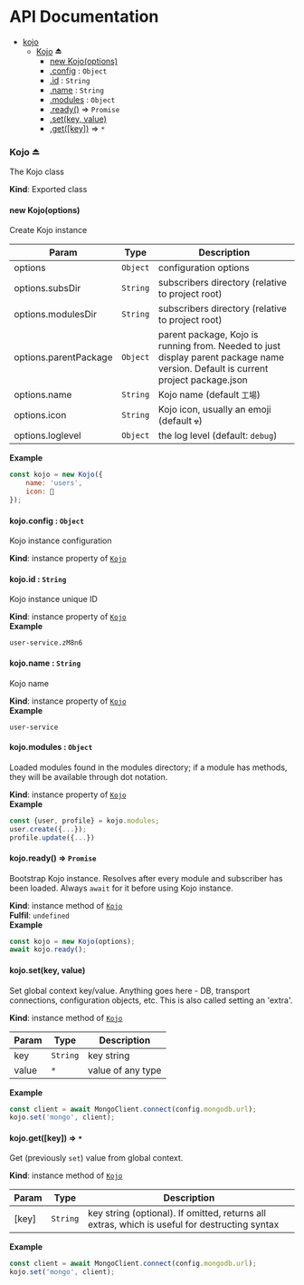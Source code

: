 API Documentation
=================

    
* [kojo](#module_kojo)
    * [Kojo](#exp_module_kojo--Kojo) ⏏
        * [new Kojo(options)](#new_module_kojo--Kojo_new)
        * [.config](#module_kojo--Kojo+config) : <code>Object</code>
        * [.id](#module_kojo--Kojo+id) : <code>String</code>
        * [.name](#module_kojo--Kojo+name) : <code>String</code>
        * [.modules](#module_kojo--Kojo+modules) : <code>Object</code>
        * [.ready()](#module_kojo--Kojo+ready) ⇒ <code>Promise</code>
        * [.set(key, value)](#module_kojo--Kojo+set)
        * [.get([key])](#module_kojo--Kojo+get) ⇒ <code>\*</code>

<a name="exp_module_kojo--Kojo"></a>

### Kojo ⏏
The Kojo class

**Kind**: Exported class  
<a name="new_module_kojo--Kojo_new"></a>

#### new Kojo(options)
Create Kojo instance


| Param | Type | Description |
| --- | --- | --- |
| options | <code>Object</code> | configuration options |
| options.subsDir | <code>String</code> | subscribers directory (relative to project root) |
| options.modulesDir | <code>String</code> | subscribers directory (relative to project root) |
| options.parentPackage | <code>Object</code> | parent package, Kojo is running from. Needed to just display                                         parent package name version. Default is current project package.json |
| options.name | <code>String</code> | Kojo name (default `工場`) |
| options.icon | <code>String</code> | Kojo icon, usually an emoji (default `☢`) |
| options.loglevel | <code>Object</code> | the log level (default: `debug`) |

**Example**  
```js
const kojo = new Kojo({
    name: 'users',
    icon: 👥
});
```
<a name="module_kojo--Kojo+config"></a>

#### kojo.config : <code>Object</code>
Kojo instance configuration

**Kind**: instance property of [<code>Kojo</code>](#exp_module_kojo--Kojo)  
<a name="module_kojo--Kojo+id"></a>

#### kojo.id : <code>String</code>
Kojo instance unique ID

**Kind**: instance property of [<code>Kojo</code>](#exp_module_kojo--Kojo)  
**Example**  
```
user-service.zM8n6
```
<a name="module_kojo--Kojo+name"></a>

#### kojo.name : <code>String</code>
Kojo name

**Kind**: instance property of [<code>Kojo</code>](#exp_module_kojo--Kojo)  
**Example**  
```
user-service
```
<a name="module_kojo--Kojo+modules"></a>

#### kojo.modules : <code>Object</code>
Loaded modules found in the modules directory;
if a module has methods, they will be available through dot notation.

**Kind**: instance property of [<code>Kojo</code>](#exp_module_kojo--Kojo)  
**Example**  
```js
const {user, profile} = kojo.modules;
user.create({...});
profile.update({...})
```
<a name="module_kojo--Kojo+ready"></a>

#### kojo.ready() ⇒ <code>Promise</code>
Bootstrap Kojo instance. Resolves after every module and
subscriber has been loaded. Always `await` for it before using Kojo
instance.

**Kind**: instance method of [<code>Kojo</code>](#exp_module_kojo--Kojo)  
**Fulfil**: <code>undefined</code>  
**Example**  
```js
const kojo = new Kojo(options);
await kojo.ready();
```
<a name="module_kojo--Kojo+set"></a>

#### kojo.set(key, value)
Set global context key/value. Anything goes here - DB, transport connections,
configuration objects, etc. This is also called setting an 'extra'.

**Kind**: instance method of [<code>Kojo</code>](#exp_module_kojo--Kojo)  

| Param | Type | Description |
| --- | --- | --- |
| key | <code>String</code> | key string |
| value | <code>\*</code> | value of any type |

**Example**  
```js
const client = await MongoClient.connect(config.mongodb.url);
kojo.set('mongo', client);
```
<a name="module_kojo--Kojo+get"></a>

#### kojo.get([key]) ⇒ <code>\*</code>
Get (previously `set`) value from global context.

**Kind**: instance method of [<code>Kojo</code>](#exp_module_kojo--Kojo)  

| Param | Type | Description |
| --- | --- | --- |
| [key] | <code>String</code> | key string (optional). If omitted, returns all extras,                        which is useful for destructing syntax |

**Example**  
```js
const client = await MongoClient.connect(config.mongodb.url);
kojo.set('mongo', client);
```
